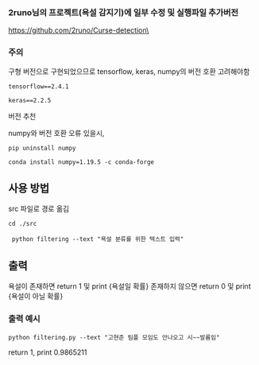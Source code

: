 ### 2runo님의 프로젝트(욕설 감지기)에 일부 수정 및 실행파일 추가버전
https://github.com/2runo/Curse-detection\
### 주의
구형 버전으로 구현되었으므로 tensorflow, keras, numpy의 버전 호환 고려해야함

```tensorflow==2.4.1```

```keras==2.2.5```

버전 추천 

numpy와 버전 호환 오류 있을시,

```pip uninstall numpy```

```conda install numpy=1.19.5 -c conda-forge```



## 사용 방법
src 파일로 경로 옮김

``` cd ./src ```

``` python filtering --text "욕설 분류를 위한 텍스트 입력"```


## 출력
욕설이 존재하면 return 1 및 print {욕설일 확률} 존재하지 않으면 return 0 및 print {욕설이 아닐 확률}

### 출력 예시
``` python filtering.py --text "고현준 팀플 모임도 안나오고 시~~발롬임" ```

return 1, print 0.9865211

